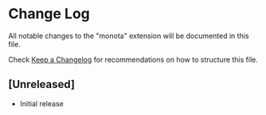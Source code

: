 # Change Log
All notable changes to the "monota" extension will be documented in this file.

Check [Keep a Changelog](http://keepachangelog.com/) for recommendations on how to structure this file.

## [Unreleased]
- Initial release
